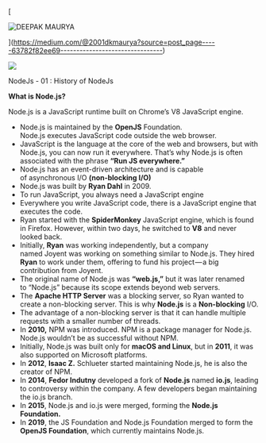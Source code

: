 [

![DEEPAK MAURYA](https://miro.medium.com/v2/da:true/resize:fill:55:55/0*x9FTXa_pJ-4GnrcI)



](https://medium.com/@2001dkmaurya?source=post_page-----63782f82ee69--------------------------------)

![](https://miro.medium.com/v2/resize:fit:875/1*EG3BmaV23SgTC1C25FZErQ.jpeg)

NodeJs - 01 : History of NodeJs

**What is Node.js?**

Node.js is a JavaScript runtime built on Chrome’s V8 JavaScript engine.

-   Node.js is maintained by the **OpenJS** Foundation.  
    Node.js executes JavaScript code outside the web browser.
-   JavaScript is the language at the core of the web and browsers, but with Node.js, you can now run it everywhere. That’s why Node.js is often associated with the phrase **“Run JS everywhere.”**
-   Node.js has an event-driven architecture and is capable of asynchronous I/O **(non-blocking I/O)**
-   Node.js was built by **Ryan Dahl** in 2009.
-   To run JavaScript, you always need a JavaScript engine
-   Everywhere you write JavaScript code, there is a JavaScript engine that executes the code.
-   Ryan started with the **SpiderMonkey** JavaScript engine, which is found in Firefox. However, within two days, he switched to **V8** and never looked back.
-   Initially, **Ryan** was working independently, but a company named Joyent was working on something similar to Node.js. They hired **Ryan** to work under them, offering to fund his project — a big contribution from Joyent.
-   The original name of Node.js was **“web.js,”** but it was later renamed to “Node.js” because its scope extends beyond web servers.
-   The **Apache HTTP Server** was a blocking server, so Ryan wanted to create a non-blocking server. This is why **Node.js** is a **Non-blocking** I/O.
-   The advantage of a non-blocking server is that it can handle multiple requests with a smaller number of threads.
-   In **2010,** NPM was introduced. NPM is a package manager for Node.js. Node.js wouldn’t be as successful without NPM.
-   Initially, Node.js was built only for **macOS and Linux**, but in **2011**, it was also supported on Microsoft platforms.
-   In **2012**, **Isaac Z.** Schlueter started maintaining Node.js, he is also the creator of NPM.
-   In **2014**, **Fedor Indutny** developed a fork of **Node.js** named **io.js**, leading to controversy within the company. A few developers began maintaining the io.js branch.
-   In **2015**, Node.js and io.js were merged, forming the **Node.js Foundation.**
-   In **2019**, the JS Foundation and Node.js Foundation merged to form the **OpenJS Foundation**, which currently maintains Node.js.